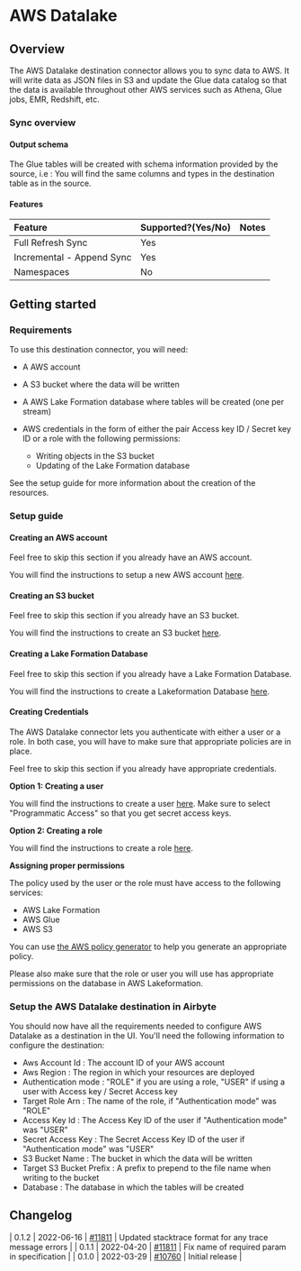 # AWS Datalake

## Overview

The AWS Datalake destination connector allows you to sync data to AWS. It will write data as JSON files in S3 and 
update the Glue data catalog so that the data is available throughout other AWS services such as Athena, Glue jobs, EMR, 
Redshift, etc.

### Sync overview
#### Output schema

The Glue tables will be created with schema information provided by the source, i.e : You will find the same columns
and types in the destination table as in the source.

#### Features

| Feature | Supported?\(Yes/No\) | Notes |
| :--- | :--- | :--- |
| Full Refresh Sync | Yes |  |
| Incremental - Append Sync | Yes |  |
| Namespaces | No |  |

## Getting started
### Requirements

To use this destination connector, you will need:
* A AWS account
* A S3 bucket where the data will be written
* A AWS Lake Formation database where tables will be created (one per stream)
* AWS credentials in the form of either the pair Access key ID / Secret key ID or a role with the following permissions:

    * Writing objects in the S3 bucket
    * Updating of the Lake Formation database

See the setup guide for more information about the creation of the resources.

### Setup guide
#### Creating an AWS account

Feel free to skip this section if you already have an AWS account.

You will find the instructions to setup a new AWS account [here](https://aws.amazon.com/premiumsupport/knowledge-center/create-and-activate-aws-account/).

#### Creating an S3 bucket

Feel free to skip this section if you already have an S3 bucket.

You will find the instructions to create an S3 bucket [here](https://docs.aws.amazon.com/AmazonS3/latest/userguide/create-bucket-overview.html).

#### Creating a Lake Formation Database

Feel free to skip this section if you already have a Lake Formation Database.

You will find the instructions to create a Lakeformation Database [here](https://docs.aws.amazon.com/lake-formation/latest/dg/creating-database.html).

#### Creating Credentials

The AWS Datalake connector lets you authenticate with either a user or a role. In both case, you will have to make sure
that appropriate policies are in place.

Feel free to skip this section if you already have appropriate credentials.

**Option 1: Creating a user**

You will find the instructions to create a user [here](https://docs.aws.amazon.com/IAM/latest/UserGuide/id_users_create.html).
Make sure to select "Programmatic Access" so that you get secret access keys.


**Option 2: Creating a role**

You will find the instructions to create a role [here](https://docs.aws.amazon.com/IAM/latest/UserGuide/id_roles_create_for-service.html).

**Assigning proper permissions**

The policy used by the user or the role must have access to the following services:

* AWS Lake Formation
* AWS Glue
* AWS S3

You can use [the AWS policy generator](https://awspolicygen.s3.amazonaws.com/policygen.html) to help you generate an appropriate policy.

Please also make sure that the role or user you will use has appropriate permissions on the database in AWS Lakeformation.

### Setup the AWS Datalake destination in Airbyte

You should now have all the requirements needed to configure AWS Datalake as a destination in the UI. You'll need the
following information to configure the destination:

- Aws Account Id : The account ID of your AWS account
- Aws Region : The region in which your resources are deployed
- Authentication mode : "ROLE" if you are using a role, "USER" if using a user with Access key / Secret Access key
- Target Role Arn : The name of the role, if "Authentication mode" was "ROLE"
- Access Key Id : The Access Key ID of the user if "Authentication mode" was "USER"
- Secret Access Key : The Secret Access Key ID of the user if "Authentication mode" was "USER"
- S3 Bucket Name : The bucket in which the data will be written
- Target S3 Bucket Prefix : A prefix to prepend to the file name when writing to the bucket
- Database : The database in which the tables will be created


## Changelog
| 0.1.2 | 2022-06-16 | [\#11811](https://github.com/airbytehq/airbyte/pull/11811) | Updated stacktrace format for any trace message errors |
| 0.1.1 | 2022-04-20 | [\#11811](https://github.com/airbytehq/airbyte/pull/11811) | Fix name of required param in specification |
| 0.1.0 | 2022-03-29 | [\#10760](https://github.com/airbytehq/airbyte/pull/10760) | Initial release |